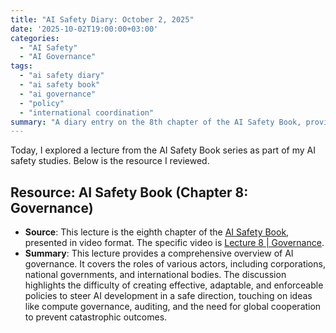 ```yaml
---
title: "AI Safety Diary: October 2, 2025"
date: '2025-10-02T19:00:00+03:00'
categories:
  - "AI Safety"
  - "AI Governance"
tags:
  - "ai safety diary"
  - "ai safety book"
  - "ai governance"
  - "policy"
  - "international coordination"
summary: "A diary entry on the 8th chapter of the AI Safety Book, providing a deep dive into the challenges and potential solutions in AI governance, from corporate self-regulation to international treaties."
---
```


Today, I explored a lecture from the AI Safety Book series as part of my AI safety studies. Below is the resource I reviewed.

## Resource: AI Safety Book (Chapter 8: Governance)

- **Source**: This lecture is the eighth chapter of the [AI Safety Book](https://www.aisafetybook.com/), presented in video format. The specific video is [Lecture 8 | Governance](https://youtu.be/opTzMG_ut_o?si=EyBSReZdL-dnPAp-).
- **Summary**: This lecture provides a comprehensive overview of AI governance. It covers the roles of various actors, including corporations, national governments, and international bodies. The discussion highlights the difficulty of creating effective, adaptable, and enforceable policies to steer AI development in a safe direction, touching on ideas like compute governance, auditing, and the need for global cooperation to prevent catastrophic outcomes.